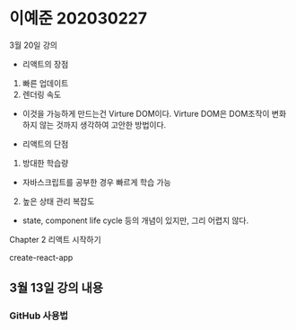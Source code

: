 # 이예준 202030227

3월 20일 강의

* 리액트의 장점
1. 빠른 업데이트 
2. 렌더링 속도 
- 이것을 가능하게 만드는건 Virture DOM이다.
  Virture DOM은 DOM조작이 변화하지 않는 것까지 생각하여 고안한 방법이다.

* 리액트의 단점
1. 방대한 학습량
- 자바스크립트를 공부한 경우 빠르게 학습 가능

2. 높은 상태 관리 복잡도
- state, component life cycle 등의 개념이 있지만, 그리 어렵지 않다.

Chapter 2 리액트 시작하기

create-react-app

## 3월 13일 강의 내용
### GitHub 사용법